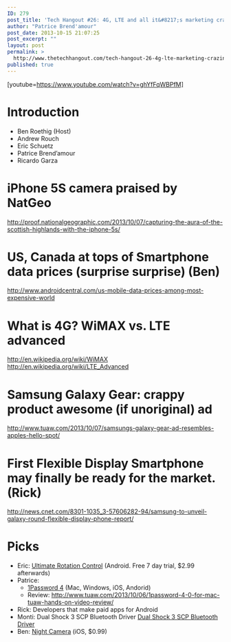 ```yaml
---
ID: 279
post_title: 'Tech Hangout #26: 4G, LTE and all it&#8217;s marketing craziness'
author: "Patrice Brend'amour"
post_date: 2013-10-15 21:07:25
post_excerpt: ""
layout: post
permalink: >
  http://www.thetechhangout.com/tech-hangout-26-4g-lte-marketing-craziness/
published: true
---
```

[youtube=https://www.youtube.com/watch?v=ghYfFqWBPfM]

<h1>Introduction</h1>

<ul>
<li>Ben Roethig (Host)</li>
<li>Andrew Rouch</li>
<li>Eric Schuetz</li>
<li>Patrice Brend’amour</li>
<li>Ricardo Garza</li>
</ul>

<h1>iPhone 5S camera praised by NatGeo</h1>

<p><a href="http://proof.nationalgeographic.com/2013/10/07/capturing-the-aura-of-the-scottish-highlands-with-the-iphone-5s/">http://proof.nationalgeographic.com/2013/10/07/capturing-the-aura-of-the-scottish-highlands-with-the-iphone-5s/</a></p>

<h1>US, Canada at tops of Smartphone data prices (surprise surprise) (Ben)</h1>

<p><a href="http://www.androidcentral.com/us-mobile-data-prices-among-most-expensive-world">http://www.androidcentral.com/us-mobile-data-prices-among-most-expensive-world</a></p>

<h1>What is 4G? WiMAX vs. LTE advanced</h1>

<p><a href="http://en.wikipedia.org/wiki/WiMAX">http://en.wikipedia.org/wiki/WiMAX</a>
<a href="http://en.wikipedia.org/wiki/LTE_Advanced">http://en.wikipedia.org/wiki/LTE_Advanced</a></p>

<h1>Samsung Galaxy Gear: crappy product awesome (if unoriginal) ad</h1>

<p><a href="http://www.tuaw.com/2013/10/07/samsungs-galaxy-gear-ad-resembles-apples-hello-spot/">http://www.tuaw.com/2013/10/07/samsungs-galaxy-gear-ad-resembles-apples-hello-spot/</a></p>

<h1>First Flexible Display Smartphone may finally be ready for the market. (Rick)</h1>

<p><a href="http://news.cnet.com/8301-1035_3-57606282-94/samsung-to-unveil-galaxy-round-flexible-display-phone-report/">http://news.cnet.com/8301-1035_3-57606282-94/samsung-to-unveil-galaxy-round-flexible-display-phone-report/</a></p>

<h1>Picks</h1>

<ul>
<li>Eric: <a href="https://play.google.com/store/apps/details?id=nl.fameit.rotate&amp;hl=en">Ultimate Rotation Control</a> (Android. Free 7 day trial, $2.99 afterwards) </li>
<li>Patrice: 

<ul>
<li><a href="https://agilebits.com/onepassword">1Password 4</a> (Mac, Windows, iOS, Andorid) </li>
<li>Review: <a href="http://www.tuaw.com/2013/10/06/1password-4-0-for-mac-tuaw-hands-on-video-review/">http://www.tuaw.com/2013/10/06/1password-4-0-for-mac-tuaw-hands-on-video-review/</a></li>
</ul></li>
<li>Rick: Developers that make paid apps for Android</li>
<li>Monti: Dual Shock 3 SCP Bluetooth Driver <a href="http://pcsx2.net/download/viewcategory/45-misc.html">Dual Shock 3 SCP Bluetooth Driver</a></li>
<li>Ben: <a href="https://itunes.apple.com/us/app/night-camera/id296186779?mt=8">Night Camera</a> (iOS, $0.99) </li>
</ul>